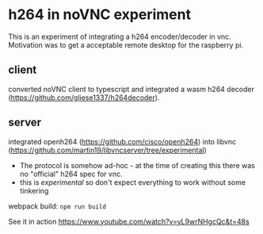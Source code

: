 # h264 in noVNC experiment

This is an experiment of integrating a h264 encoder/decoder in vnc. 
Motivation was to get a acceptable remote desktop for the raspberry pi. 

## client
converted noVNC client to typescript and integrated a wasm h264 decoder (https://github.com/gliese1337/h264decoder). 

## server
integrated openh264 (https://github.com/cisco/openh264) into libvnc (https://github.com/martin19/libvncserver/tree/experimental)

- The protocol is somehow ad-hoc - at the time of creating this there was no "official" h264 spec for vnc.
- this is *experimental* so don't expect everything to work without some tinkering

webpack build: `npm run build`

See it in action https://www.youtube.com/watch?v=yL9wrNHgcQc&t=48s
